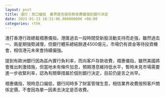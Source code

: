 ```yaml
---
layout: post
title: 渣打：息口偏低　業界是否就存款收費屬個別銀行決定
date: 2021-01-13 16:31:06.000000000 +08:00
categories: rthk
---
```


渣打香港行政總裁禤惠儀指，港匯過去一段時間受新股活動支持而走強，雖然過去一、兩星期強勢減慢，但銀行體系總結餘達4500億元，市場仍有資金等待投資機會，相信港元未來會持續偏強。

提到有歐洲銀行因為區內實行負利率，而向客戶存款收費，禤惠儀指，雖然美國將會推出刺激措施，但當地未有條件加息，預期港息維持低水平，暫時未見市場需要進一步收緊利率，認為有關舉措屬於個別銀行決定，目前仍是言之尚早。

禤惠儀指，現時息口偏低，銀行同時多了財富管理生意，相信業界收費按照客戶關係定價，不會因為單一因素去決定是否收費。
